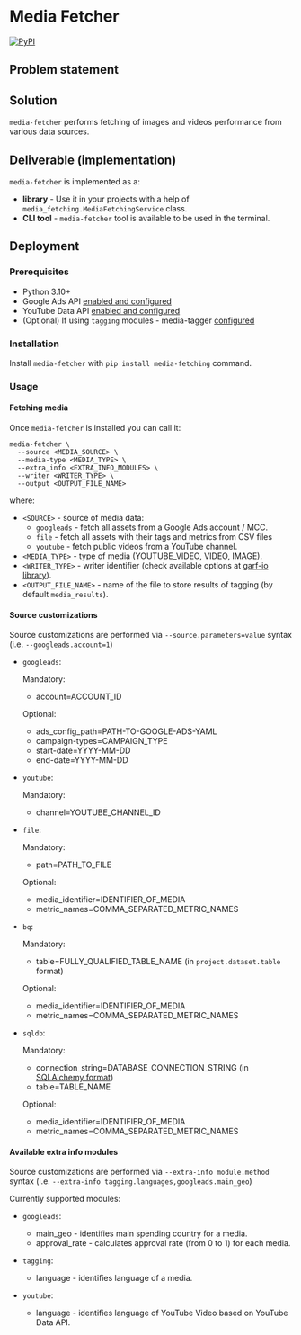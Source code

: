 # Media Fetcher

[![PyPI](https://img.shields.io/pypi/v/media-fetching?logo=pypi&logoColor=white&style=flat-square)](https://pypi.org/project/media-fetching)

## Problem statement


## Solution

`media-fetcher` performs fetching of images and videos performance from various data sources.

## Deliverable (implementation)

`media-fetcher` is implemented as a:

* **library** - Use it in your projects with a help of `media_fetching.MediaFetchingService` class.
* **CLI tool** - `media-fetcher` tool is available to be used in the terminal.

## Deployment

### Prerequisites

- Python 3.10+
- Google Ads API [enabled and configured](https://github.com/google/ads-api-report-fetcher/blob/main/docs/how-to-authenticate-ads-api.md)
- YouTube Data API [enabled and configured](https://github.com/google/garf/tree/main/libs/garf_community/google/youtube/youtube-data-api#prerequisites)
- (Optional) If using `tagging` modules - media-tagger [configured](https://github.com/google/filonov/tree/main/libs/media_tagging#prerequisites)

### Installation

Install `media-fetcher` with `pip install media-fetching` command.

### Usage

#### Fetching media

Once `media-fetcher` is installed you can call it:

```
media-fetcher \
  --source <MEDIA_SOURCE> \
  --media-type <MEDIA_TYPE> \
  --extra_info <EXTRA_INFO_MODULES> \
  --writer <WRITER_TYPE> \
  --output <OUTPUT_FILE_NAME>
```
where:
* `<SOURCE>` - source of media data:
  * `googleads` - fetch all assets from a Google Ads account / MCC.
  * `file` - fetch all assets with their tags and metrics from CSV files
  * `youtube` - fetch public videos from a YouTube channel.
* `<MEDIA_TYPE>` - type of media (YOUTUBE_VIDEO, VIDEO, IMAGE).
* `<WRITER_TYPE>` - writer identifier (check available options at [garf-io library](https://github.com/google/garf/tree/main/libs/garf_io#readme)).
* `<OUTPUT_FILE_NAME>` - name of the file to store results of tagging (by default `media_results`).

#### Source customizations

Source customizations are performed via `--source.parameters=value` syntax (i.e. `--googleads.account=1`)


* `googleads`:

  Mandatory:
  * account=ACCOUNT_ID

  Optional:
  * ads_config_path=PATH-TO-GOOGLE-ADS-YAML
  * campaign-types=CAMPAIGN_TYPE
  * start-date=YYYY-MM-DD
  * end-date=YYYY-MM-DD

* `youtube`:

  Mandatory:
  * channel=YOUTUBE_CHANNEL_ID

* `file`:

  Mandatory:
  * path=PATH_TO_FILE

  Optional:
  * media_identifier=IDENTIFIER_OF_MEDIA
  * metric_names=COMMA_SEPARATED_METRIC_NAMES

* `bq`:

  Mandatory:
  * table=FULLY_QUALIFIED_TABLE_NAME (in `project.dataset.table` format)

  Optional:
  * media_identifier=IDENTIFIER_OF_MEDIA
  * metric_names=COMMA_SEPARATED_METRIC_NAMES

* `sqldb`:

  Mandatory:
  * connection_string=DATABASE_CONNECTION_STRING (in [SQLAlchemy format](https://docs.sqlalchemy.org/en/14/core/engines.html))
  * table=TABLE_NAME

  Optional:
  * media_identifier=IDENTIFIER_OF_MEDIA
  * metric_names=COMMA_SEPARATED_METRIC_NAMES

#### Available extra info modules

Source customizations are performed via `--extra-info module.method` syntax (i.e. `--extra-info tagging.languages,googleads.main_geo`)

Currently supported modules:

* `googleads`:
  * main_geo - identifies main spending country for a media.
  * approval_rate - calculates approval rate (from 0 to 1) for each media.

* `tagging`:
  * language - identifies language of a media.

* `youtube`:
  * language - identifies language of YouTube Video based on YouTube Data API.
